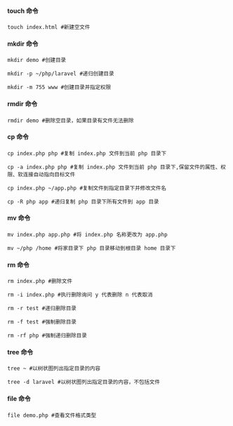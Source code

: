 #### touch 命令

```
touch index.html #新建空文件
```

#### mkdir 命令

```
mkdir demo #创建目录

mkdir -p ~/php/laravel #递归创建目录

mkdir -m 755 www #创建目录并指定权限
```

#### rmdir 命令

```
rmdir demo #删除空目录，如果目录有文件无法删除
```

#### cp 命令

```
cp index.php php #复制 index.php 文件到当前 php 目录下

cp -a index.php php #复制 index.php 文件到当前 php 目录下,保留文件的属性、权限、软连接自动指向目标文件

cp index.php ~/app.php #复制文件到指定目录下并修改文件名

cp -R php app #递归复制 php 目录下所有文件到 app 目录 
```

#### mv 命令

```
mv index.php app.php #将 index.php 名称更改为 app.php

mv ~/php /home #将家目录下 php 目录移动到根目录 home 目录下
```

#### rm 命令

```
rm index.php #删除文件

rm -i index.php #执行删除询问 y 代表删除 n 代表取消

rm -r test #递归删除目录

rm -f test #强制删除目录

rm -rf php #强制递归删除目录
```

#### tree 命令

```
tree ~ #以树状图列出指定目录的内容

tree -d laravel #以树状图列出指定目录的内容，不包括文件
```

#### file 命令

```
file demo.php #查看文件格式类型
```